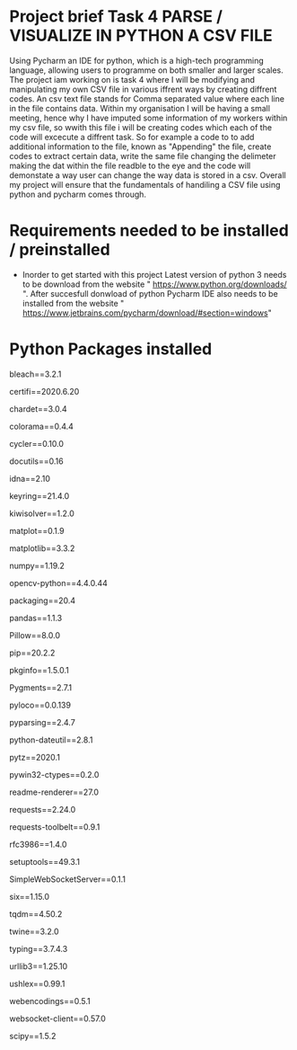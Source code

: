   # Project brief Task 4 PARSE / VISUALIZE IN PYTHON A CSV FILE

Using Pycharm an IDE for python, which is a high-tech programming language, allowing users to programme on both smaller and larger scales. The project iam working on is task 4 where I will be modifying and manipulating my own CSV file in various iffrent ways by creating diffrent codes. An csv text file stands for Comma separated value where each line in the file contains data. Within my organisation I will be having a small meeting, hence why I have imputed some information of my workers within my csv file, so wwith this file i will be creating codes which each of the code will excecute a diffrent task. So for example a code to to add additional information to the file, known as "Appending" the file, create codes to extract certain data, write the same file changing the delimeter making the dat within the file readble to the eye and the code will demonstate a way user can change the way data is stored in a csv. Overall my project will ensure that the fundamentals of handiling a CSV file using python and pycharm comes through.

  # Requirements needed to be installed / preinstalled

*  Inorder to get started with this project Latest version of python 3 needs to be download from the website " https://www.python.org/downloads/ ". After succesfull donwload of python Pycharm IDE also needs to be installed from the website " https://www.jetbrains.com/pycharm/download/#section=windows"

  # Python Packages installed
  
 
bleach==3.2.1

certifi==2020.6.20

chardet==3.0.4

colorama==0.4.4

cycler==0.10.0

docutils==0.16

idna==2.10

keyring==21.4.0

kiwisolver==1.2.0

matplot==0.1.9

matplotlib==3.3.2

numpy==1.19.2

opencv-python==4.4.0.44

packaging==20.4

pandas==1.1.3

Pillow==8.0.0

pip==20.2.2

pkginfo==1.5.0.1

Pygments==2.7.1

pyloco==0.0.139

pyparsing==2.4.7

python-dateutil==2.8.1

pytz==2020.1

pywin32-ctypes==0.2.0

readme-renderer==27.0

requests==2.24.0

requests-toolbelt==0.9.1

rfc3986==1.4.0

setuptools==49.3.1

SimpleWebSocketServer==0.1.1

six==1.15.0

tqdm==4.50.2

twine==3.2.0

typing==3.7.4.3

urllib3==1.25.10

ushlex==0.99.1

webencodings==0.5.1

websocket-client==0.57.0

scipy==1.5.2
 

